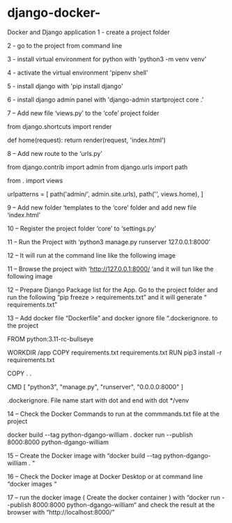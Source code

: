 # django-docker-
Docker and Django application
1 - create a project folder 

2 - go to the project from command line

3 - install virtual environment for python with 
	'python3 -m venv venv'

4 - activate the virtual environment
	'pipenv shell'

5 - install django with 
	'pip install django'

6 - install django admin panel with
	'django-admin startproject core .'

7 – Add new file ‘views.py’ to the ‘cofe’ project folder 
	
from django.shortcuts import render

def home(request):
    return render(request, 'index.html')
	


8 – Add new route to the ‘urls.py’
	
from django.contrib import admin
from django.urls import path

from . import views

urlpatterns = [
    path('admin/', admin.site.urls),
    path('', views.home),
]

9 – Add new folder ‘templates to the ‘core’ folder and add new file ‘index.html’


	







10 – Register the project folder ‘core’ to ‘settings.py’

	




















11 – Run the Project with 
	‘python3 manage.py runserver 127.0.0.1:8000’

12 – It will run at the command line like the following image

	





















11 – Browse the project with ‘http://127.0.0.1:8000/ ‘and it will tun like the following image

	





















12 – Prepare Django Package list for the App. Go to the project folder and run the following 
	“pip freeze > requirements.txt” and it will generate “ requirements.txt” 

	
13 – Add docker file “Dockerfile” and docker ignore file “.dockerignore. to the project

FROM python:3.11-rc-bullseye

WORKDIR /app
COPY requirements.txt  requirements.txt
RUN pip3 install -r requirements.txt

COPY . .

CMD [ "python3", "manage.py", "runserver", "0.0.0.0:8000" ]



.dockerignore. 
File name start with dot and end with dot
*/venv
	
	
14 – Check the Docker Commands to run at the commmands.txt file at the project

docker build --tag python-dgango-william .
docker run --publish 8000:8000 python-dgango-william






















15 – Create the Docker image with 
	“docker build --tag python-dgango-william . “


















16 – Check the Docker image at Docker Desktop or at command line  
	“docker images “

	



















17 – run the docker image ( Create the docker container ) with 
	“docker run --publish 8000:8000 python-dgango-william“
	and check the result at the browser with “http://localhost:8000/”

	

